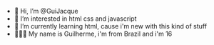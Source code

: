 - 👋 Hi, I’m @GuiJacque
- 👀 I’m interested in html css and javascript
- 🌱 I’m currently learning html, cause i'm new with this kind of stuff
- 🧑🏿‍🔧 My name is Guilherme, i'm from Brazil and i'm 16

<!---
GuiJacque/GuiJacque is a ✨ special ✨ repository because its `README.md` (this file) appears on your GitHub profile.
You can click the Preview link to take a look at your changes.
--->
